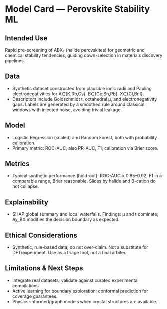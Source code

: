 # Model Card — Perovskite Stability ML

## Intended Use
Rapid pre-screening of ABX₃ (halide perovskites) for geometric and chemical stability tendencies, guiding down-selection in materials discovery pipelines.

## Data
- Synthetic dataset constructed from plausible ionic radii and Pauling electronegativities for A∈{K,Rb,Cs}, B∈{Ge,Sn,Pb}, X∈{Cl,Br,I}.
- Descriptors include Goldschmidt t, octahedral μ, and electronegativity gaps. Labels are generated by a smoothed rule around classical windows with injected noise, avoiding trivial leakage.

## Model
- Logistic Regression (scaled) and Random Forest, both with probability calibration.
- Primary metric: ROC-AUC; also PR-AUC, F1; calibration via Brier score.

## Metrics
- Typical synthetic performance (hold-out): ROC-AUC ≈ 0.85–0.92, F1 in a comparable range, Brier reasonable. Slices by halide and B-cation do not collapse.

## Explainability
- SHAP global summary and local waterfalls. Findings: μ and t dominate; Δχ_BX modifies the decision boundary as expected.

## Ethical Considerations
- Synthetic, rule-based data; do not over-claim. Not a substitute for DFT/experiment. Use as a triage tool, not a final arbiter.

## Limitations & Next Steps
- Integrate real datasets; validate against curated experimental compilations.
- Active learning for boundary exploration; conformal prediction for coverage guarantees.
- Physics-informed/graph models when crystal structures are available.
